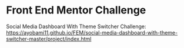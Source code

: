 # Front End Mentor Challenge

Social Media Dashboard With Theme Switcher Challenge: https://ayobami11.github.io/FEM/social-media-dashboard-with-theme-switcher-master/project/index.html
